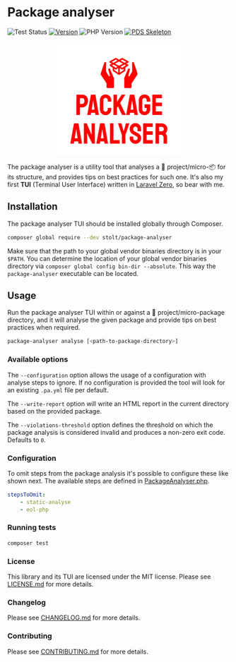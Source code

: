 # Package analyser

![Test Status](https://github.com/raphaelstolt/package-analyser/workflows/test/badge.svg)
[![Version](http://img.shields.io/packagist/v/stolt/package-analyser.svg?style=flat)](https://packagist.org/packages/stolt/package-analyser)
![PHP Version](https://img.shields.io/badge/php-8.2+-ff69b4.svg)
[![PDS Skeleton](https://img.shields.io/badge/pds-skeleton-blue.svg?style=flat)](https://github.com/php-pds/skeleton)

<p align="center">
    <img src="pa-logo.png"
         alt="Package analyser logo">
</p>

The package analyser is a utility tool that analyses a 🐘 project/micro-📦
for its structure, and provides tips on best practices for such one. It's also my first __TUI__ (Terminal User Interface)
written in [Laravel Zero](https://laravel-zero.com/), so bear with me.

## Installation

The package analyser TUI should be installed globally through Composer.

``` bash
composer global require --dev stolt/package-analyser
```

Make sure that the path to your global vendor binaries directory is in your `$PATH`.
You can determine the location of your global vendor binaries directory via
`composer global config bin-dir --absolute`. This way the `package-analyser`
executable can be located.

## Usage

Run the package analyser TUI within or against a 🐘 project/micro-package directory, and it will analyse
the given package and provide tips on best practices when required.

``` bash
package-analyser analyse [<path-to-package-directory>]
```

### Available options

The `--configuration` option allows the usage of a configuration with analyse steps to ignore. If no configuration
is provided the tool will look for an existing `.pa.yml` file per default.

The `--write-report` option will write an HTML report in the current directory based on the provided package.

The `--violations-threshold` option defines the threshold on which the package analysis is considered invalid 
and produces a non-zero exit code. Defaults to `0`.

### Configuration

To omit steps from the package analysis it's possible to configure these like shown next. The available
steps are defined in [PackageAnalyser.php](app/Domain/PackageAnalyser.php).

```yaml
stepsToOmit:
    - static-analyse
    - eol-php
```

### Running tests

``` bash
composer test
```

### License

This library and its TUI are licensed under the MIT license. Please see [LICENSE.md](LICENSE.md) for more details.

### Changelog

Please see [CHANGELOG.md](CHANGELOG.md) for more details.

### Contributing

Please see [CONTRIBUTING.md](.github/CONTRIBUTING.md) for more details.
